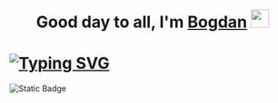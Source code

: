 <h1 align="center">Good day to all, I'm <a href="https://github.com/PrIzRaKDev" target="_blank">Bogdan</a>
<img src="https://github.com/blackcater/blackcater/raw/main/images/Hi.gif" height="32"/></h1>

<h1><a href="https://git.io/typing-svg"><img src="https://readme-typing-svg.herokuapp.com?font=Fira+Code&pause=1000&color=1CF710&width=435&lines=Russian+programmer+from+Moscow" alt="Typing SVG" /></a></h1>

<img alt="Static Badge" src="https://img.shields.io/badge/current_project-undefined_OS-red">
